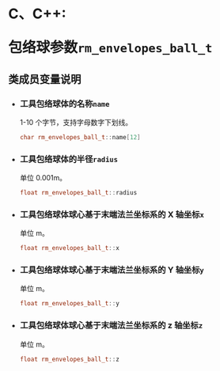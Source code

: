 # <p class="hidden">C、C++: </p>包络球参数`rm_envelopes_ball_t`

## 类成员变量说明

- ### 工具包络球体的名称`name`

    1-10 个字节，支持字母数字下划线。

    ```C++
    char rm_envelopes_ball_t::name[12]
    ```

- ### 工具包络球体的半径`radius`

    单位 0.001m。

    ```C++
    float rm_envelopes_ball_t::radius
    ```

- ### 工具包络球体球心基于末端法兰坐标系的 X 轴坐标`x`

    单位 m。

    ```C++
    float rm_envelopes_ball_t::x
    ```

- ### 工具包络球体球心基于末端法兰坐标系的 Y 轴坐标`y`

    单位 m。

    ```C++
    float rm_envelopes_ball_t::y
    ```

- ### 工具包络球体球心基于末端法兰坐标系的 z 轴坐标`z`

    单位 m。

    ```C++
    float rm_envelopes_ball_t::z
    ```
